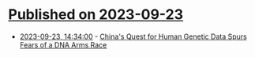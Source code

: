 # [Published on 2023-09-23](index.md)

* [2023-09-23, 14:34:00](https://science.slashdot.org/story/23/09/23/055211/chinas-quest-for-human-genetic-data-spurs-fears-of-a-dna-arms-race?utm_source=rss1.0mainlinkanon&utm_medium=feed) - [China's Quest for Human Genetic Data Spurs Fears of a DNA Arms Race](https://science.slashdot.org/story/23/09/23/055211/chinas-quest-for-human-genetic-data-spurs-fears-of-a-dna-arms-race?utm_source=rss1.0mainlinkanon&utm_medium=feed)
